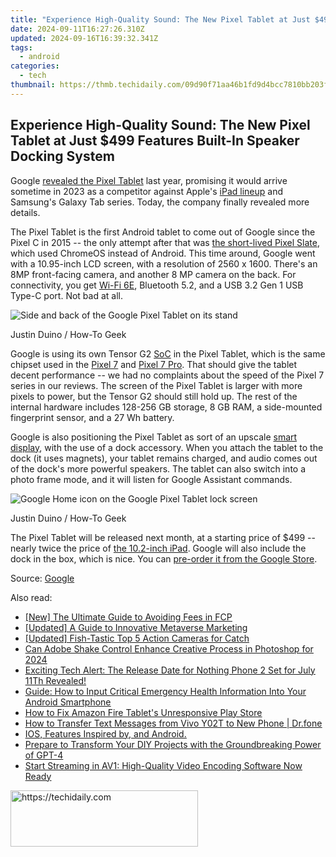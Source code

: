 ```yaml
---
title: "Experience High-Quality Sound: The New Pixel Tablet at Just $499 Features Built-In Speaker Docking System"
date: 2024-09-11T16:27:26.310Z
updated: 2024-09-16T16:39:32.341Z
tags:
  - android
categories:
  - tech
thumbnail: https://thmb.techidaily.com/09d90f71aa46b1fd9d4bcc7810bb203ff9683f8d93c042d20e109ab131454cc4.jpg
---
```


## Experience High-Quality Sound: The New Pixel Tablet at Just $499 Features Built-In Speaker Docking System

Google [revealed the Pixel Tablet](https://instagram-video-recordings.techidaily.com/updated-2024-approved-insta-gurus-guide-the-essential-hashtags-you-need-today/) last year, promising it would arrive sometime in 2023 as a competitor against Apple's [iPad lineup](https://screen-sharing-recording.techidaily.com/updated-in-2024-capturing-screen-content-on-huawei-mate-10-20-and-p-series-phones-via-built-in-recorders/) and Samsung's Galaxy Tab series. Today, the company finally revealed more details.

 The Pixel Tablet is the first Android tablet to come out of Google since the Pixel C in 2015 -- the only attempt after that was [the short-lived Pixel Slate](https://www.reviewgeek.com/69470/farewell-to-the-pixel-slate-the-tablet-even-google-forgot/), which used ChromeOS instead of Android. This time around, Google went with a 10.95-inch LCD screen, with a resolution of 2560 x 1600\. There's an 8MP front-facing camera, and another 8 MP camera on the back. For connectivity, you get [Wi-Fi 6E](https://youtube-sure.techidaily.com/024-approved-the-top-20-gags-and-laughter-on-youtube-for-downtime-delight/), Bluetooth 5.2, and a USB 3.2 Gen 1 USB Type-C port. Not bad at all.

![Side and back of the Google Pixel Tablet on its stand](https://static1.howtogeekimages.com/wordpress/wp-content/uploads/2023/05/52887516444_4fa3964835_o.jpg) 

Justin Duino / How-To Geek

 Google is using its own Tensor G2 [SoC](https://screen-activity-recording.techidaily.com/new-discovering-win11s-finest-screen-grabbers-for-2024/) in the Pixel Tablet, which is the same chipset used in the [Pixel 7](https://video-content-creator.techidaily.com/new-split-mkv-videos-with-ease-top-10-free-software-options-for-2024/) and [Pixel 7 Pro](https://vimeo-videos.techidaily.com/new-2024-approved-how-to-make-youtube-thumbnails-online-and-offline/). That should give the tablet decent performance -- we had no complaints about the speed of the Pixel 7 series in our reviews. The screen of the Pixel Tablet is larger with more pixels to power, but the Tensor G2 should still hold up. The rest of the internal hardware includes 128-256 GB storage, 8 GB RAM, a side-mounted fingerprint sensor, and a 27 Wh battery.

 Google is also positioning the Pixel Tablet as sort of an upscale [smart display](https://facebook-video-content.techidaily.com/new-in-2024-a-comprehensive-overview-of-multiscreen-streaming-techniques-on-social-media-platforms-like-facebook/), with the use of a dock accessory. When you attach the tablet to the dock (it uses magnets), your tablet remains charged, and audio comes out of the dock's more powerful speakers. The tablet can also switch into a photo frame mode, and it will listen for Google Assistant commands.

![Google Home icon on the Google Pixel Tablet lock screen](https://static1.howtogeekimages.com/wordpress/wp-content/uploads/2023/05/52887517359_8a349254d7_o.jpg) 

Justin Duino / How-To Geek

 The Pixel Tablet will be released next month, at a starting price of $499 -- nearly twice the price of [the 10.2-inch iPad](https://www.amazon.com/2021-Apple-10-2-inch-iPad-Wi-Fi/dp/B09G9CJM1Z?tag=hotoge-20&ascsubtag=UUhtgUeUpU201819&asc%5Frefurl=https%3A%2F%2Fwww.howtogeek.com%2F891009%2Fthe-google-pixel-tablet-has-a-speaker-dock-costs-499%2F&asc%5Fcampaign=Short-Term). Google will also include the dock in the box, which is nice. You can [pre-order it from the Google Store](https://store.google.com/product/pixel%5Ftablet?hl=en-US).

 Source: [Google](https://www.youtube.com/watch?v=cNfINi5CNbY)

<ins class="adsbygoogle"
     style="display:block"
     data-ad-format="autorelaxed"
     data-ad-client="ca-pub-7571918770474297"
     data-ad-slot="1223367746"></ins>

<ins class="adsbygoogle"
     style="display:block"
     data-ad-client="ca-pub-7571918770474297"
     data-ad-slot="8358498916"
     data-ad-format="auto"
     data-full-width-responsive="true"></ins>

<span class="atpl-alsoreadstyle">Also read:</span>
<div><ul>
<li><a href="https://some-approaches.techidaily.com/new-the-ultimate-guide-to-avoiding-fees-in-fcp/"><u>[New] The Ultimate Guide to Avoiding Fees in FCP</u></a></li>
<li><a href="https://article-helps.techidaily.com/updated-a-guide-to-innovative-metaverse-marketing/"><u>[Updated] A Guide to Innovative Metaverse Marketing</u></a></li>
<li><a href="https://some-techniques.techidaily.com/updated-fish-tastic-top-5-action-cameras-for-catch/"><u>[Updated] Fish-Tastic Top 5 Action Cameras for Catch</u></a></li>
<li><a href="https://extra-resources.techidaily.com/can-adobe-shake-control-enhance-creative-process-in-photoshop-for-2024/"><u>Can Adobe Shake Control Enhance Creative Process in Photoshop for 2024</u></a></li>
<li><a href="https://hardware-reviews.techidaily.com/exciting-tech-alert-the-release-date-for-nothing-phone-2-set-for-july-11th-revealed/"><u>Exciting Tech Alert: The Release Date for Nothing Phone 2 Set for July 11Th Revealed!</u></a></li>
<li><a href="https://hardware-reviews.techidaily.com/guide-how-to-input-critical-emergency-health-information-into-your-android-smartphone/"><u>Guide: How to Input Critical Emergency Health Information Into Your Android Smartphone</u></a></li>
<li><a href="https://hardware-reviews.techidaily.com/how-to-fix-amazon-fire-tablets-unresponsive-play-store/"><u>How to Fix Amazon Fire Tablet's Unresponsive Play Store</u></a></li>
<li><a href="https://android-transfer.techidaily.com/how-to-transfer-text-messages-from-vivo-y02t-to-new-phone-drfone-by-drfone-transfer-from-android-transfer-from-android/"><u>How to Transfer Text Messages from Vivo Y02T to New Phone | Dr.fone</u></a></li>
<li><a href="https://hardware-reviews.techidaily.com/ios-features-inspired-by-and-android/"><u>IOS, Features Inspired by, and Android.</u></a></li>
<li><a href="https://tech-haven.techidaily.com/prepare-to-transform-your-diy-projects-with-the-groundbreaking-power-of-gpt-4/"><u>Prepare to Transform Your DIY Projects with the Groundbreaking Power of GPT-4</u></a></li>
<li><a href="https://techtrends.techidaily.com/start-streaming-in-av1-high-quality-video-encoding-software-now-ready/"><u>Start Streaming in AV1: High-Quality Video Encoding Software Now Ready</u></a></li>
</ul></div>

<!-- affiliate ads begin -->
<a href="https://wigfever.sjv.io/c/5597632/1995803/22899" target="_top" id="1995803">
  <img src="//a.impactradius-go.com/display-ad/22899-1995803" border="0" alt="https://techidaily.com" width="300" height="90"/>
</a>
<img height="0" width="0" src="https://wigfever.sjv.io/i/5597632/1995803/22899" style="position:absolute;visibility:hidden;" border="0" />
<!-- affiliate ads end -->

